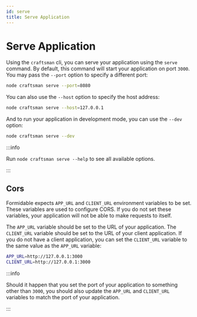 ```yaml
---
id: serve
title: Serve Application
---
```


# Serve Application

Using the `craftsman` cli, you can serve your application using the `serve` command. By default, this command will start your application on port `3000`. You may pass the `--port` option to specify a different port:

```bash
node craftsman serve --port=8080
```

You can also use the `--host` option to specify the host address:

```bash
node craftsman serve --host=127.0.0.1
```

And to run your application in development mode, you can use the `--dev` option:

```bash
node craftsman serve --dev
```

:::info

Run `node craftsman serve --help` to see all available options.

:::

## Cors

Formidable expects `APP_URL` and `CLIENT_URL` environment variables to be set. These variables are used to configure CORS. If you do not set these variables, your application will not be able to make requests to itself.

The `APP_URL` variable should be set to the URL of your application. The `CLIENT_URL` variable should be set to the URL of your client application. If you do not have a client application, you can set the `CLIENT_URL` variable to the same value as the `APP_URL` variable:

```bash title=".env"
APP_URL=http://127.0.0.1:3000
CLIENT_URL=http://127.0.0.1:3000
```

:::info

Should it happen that you set the port of your application to something other than `3000`, you should also update the `APP_URL` and `CLIENT_URL` variables to match the port of your application.

:::
